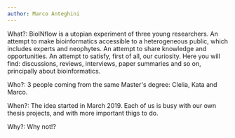 ```yaml
---
author: Marco Anteghini
---
```


What?: BioINflow is a utopian experiment of three young researchers. An attempt to make bioinformatics accessible to a heterogeneous public, which includes experts and neophytes. An attempt to share knowledge and opportunities. An attempt to satisfy, first of all, our curiosity. Here you will find: discussions, reviews, interviews, paper summaries and so on, principally about bioinformatics.

Who?: 3 people coming from the same Master's degree: Clelia, Kata and Marco. 

When?: The idea started in March 2019. Each of us is busy with our own thesis projects, and with more important thigs to do.

Why?: Why not!?
